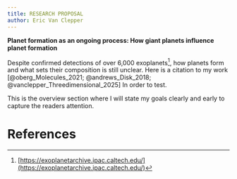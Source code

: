 ```yaml
---
title: RESEARCH PROPOSAL
author: Eric Van Clepper
---
```


**Planet formation as an ongoing process: How giant planets influence planet formation**

Despite confirmed detections of over 6,000 exoplanets[^1], how planets form and what sets their composition is still unclear. Here is a citation to my work [@oberg_Molecules_2021; @andrews_Disk_2018; @vanclepper_Threedimensional_2025] In order to test.

[^1]: [https://exoplanetarchive.ipac.caltech.edu/](https://exoplanetarchive.ipac.caltech.edu/)

This is the overview section where I will state my goals clearly and early to capture the readers attention.

# References

